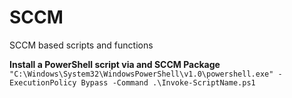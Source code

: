 # SCCM
SCCM based scripts and functions

**Install a PowerShell script via and SCCM Package**
`"C:\Windows\System32\WindowsPowerShell\v1.0\powershell.exe" -ExecutionPolicy Bypass -Command .\Invoke-ScriptName.ps1`
